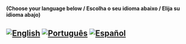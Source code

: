 #### (Choose your language below / Escolha o seu idioma abaixo / Elija su idioma abajo)
[![English](https://img.shields.io/badge/Language-English-blue)](README.md)
[![Português](https://img.shields.io/badge/Language-Português-green)](README.pt-PT.md)
[![Español](https://img.shields.io/badge/Language-Español-red)](README.es-ES.md)
---

